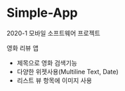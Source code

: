 # Simple-App
2020-1 모바일 소프트웨어 프로젝트


영화 리뷰 앱
- 제목으로 영화 검색기능
- 다양한 위젯사용(Multiline Text, Date)
- 리스트 뷰 항목에 이미지 사용
